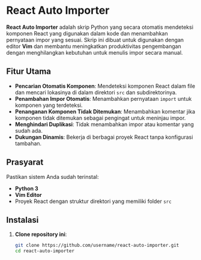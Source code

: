 # **React Auto Importer**

**React Auto Importer** adalah skrip Python yang secara otomatis mendeteksi komponen React yang digunakan dalam kode dan menambahkan pernyataan impor yang sesuai. Skrip ini dibuat untuk digunakan dengan editor **Vim** dan membantu meningkatkan produktivitas pengembangan dengan menghilangkan kebutuhan untuk menulis impor secara manual.

## **Fitur Utama**

- **Pencarian Otomatis Komponen**: Mendeteksi komponen React dalam file dan mencari lokasinya di dalam direktori `src` dan subdirektorinya.
- **Penambahan Impor Otomatis**: Menambahkan pernyataan `import` untuk komponen yang terdeteksi.
- **Penanganan Komponen Tidak Ditemukan**: Menambahkan komentar jika komponen tidak ditemukan sebagai pengingat untuk meninjau impor.
- **Menghindari Duplikasi**: Tidak menambahkan impor atau komentar yang sudah ada.
- **Dukungan Dinamis**: Bekerja di berbagai proyek React tanpa konfigurasi tambahan.

## **Prasyarat**

Pastikan sistem Anda sudah terinstal:

- **Python 3**
- **Vim Editor**
- Proyek React dengan struktur direktori yang memiliki folder `src`

## **Instalasi**

1. **Clone repository ini**:

   ```bash
   git clone https://github.com/username/react-auto-importer.git
   cd react-auto-importer
